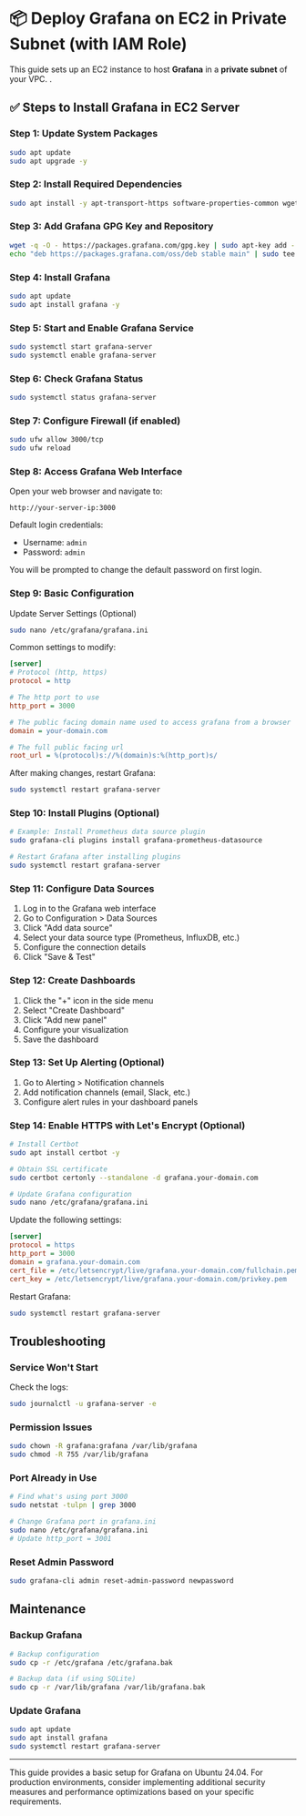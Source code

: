 # 📦 Deploy Grafana on EC2 in Private Subnet (with IAM Role) 

This guide sets up an EC2 instance to host **Grafana** in a **private subnet** of your VPC. .

## ✅ Steps to Install Grafana in EC2 Server

### Step 1: Update System Packages

```bash
sudo apt update
sudo apt upgrade -y
```

### Step 2: Install Required Dependencies

```bash
sudo apt install -y apt-transport-https software-properties-common wget
```

### Step 3: Add Grafana GPG Key and Repository

```bash
wget -q -O - https://packages.grafana.com/gpg.key | sudo apt-key add -
echo "deb https://packages.grafana.com/oss/deb stable main" | sudo tee -a /etc/apt/sources.list.d/grafana.list
```

### Step 4: Install Grafana

```bash
sudo apt update
sudo apt install grafana -y
```

### Step 5: Start and Enable Grafana Service

```bash
sudo systemctl start grafana-server
sudo systemctl enable grafana-server
```

### Step 6: Check Grafana Status

```bash
sudo systemctl status grafana-server
```

### Step 7: Configure Firewall (if enabled)

```bash
sudo ufw allow 3000/tcp
sudo ufw reload
```

### Step 8: Access Grafana Web Interface

Open your web browser and navigate to:

```
http://your-server-ip:3000
```

Default login credentials:
- Username: `admin`
- Password: `admin`

You will be prompted to change the default password on first login.

### Step 9: Basic Configuration

Update Server Settings (Optional)

```bash
sudo nano /etc/grafana/grafana.ini
```

Common settings to modify:
```ini
[server]
# Protocol (http, https)
protocol = http

# The http port to use
http_port = 3000

# The public facing domain name used to access grafana from a browser
domain = your-domain.com

# The full public facing url
root_url = %(protocol)s://%(domain)s:%(http_port)s/
```

After making changes, restart Grafana:

```bash
sudo systemctl restart grafana-server
```

### Step 10: Install Plugins (Optional)

```bash
# Example: Install Prometheus data source plugin
sudo grafana-cli plugins install grafana-prometheus-datasource

# Restart Grafana after installing plugins
sudo systemctl restart grafana-server
```

### Step 11: Configure Data Sources

1. Log in to the Grafana web interface
2. Go to Configuration > Data Sources
3. Click "Add data source"
4. Select your data source type (Prometheus, InfluxDB, etc.)
5. Configure the connection details
6. Click "Save & Test"

### Step 12: Create Dashboards

1. Click the "+" icon in the side menu
2. Select "Create Dashboard"
3. Click "Add new panel"
4. Configure your visualization
5. Save the dashboard

### Step 13: Set Up Alerting (Optional)

1. Go to Alerting > Notification channels
2. Add notification channels (email, Slack, etc.)
3. Configure alert rules in your dashboard panels

### Step 14: Enable HTTPS with Let's Encrypt (Optional)

```bash
# Install Certbot
sudo apt install certbot -y

# Obtain SSL certificate
sudo certbot certonly --standalone -d grafana.your-domain.com

# Update Grafana configuration
sudo nano /etc/grafana/grafana.ini
```

Update the following settings:
```ini
[server]
protocol = https
http_port = 3000
domain = grafana.your-domain.com
cert_file = /etc/letsencrypt/live/grafana.your-domain.com/fullchain.pem
cert_key = /etc/letsencrypt/live/grafana.your-domain.com/privkey.pem
```

Restart Grafana:
```bash
sudo systemctl restart grafana-server
```

## Troubleshooting

### Service Won't Start

Check the logs:
```bash
sudo journalctl -u grafana-server -e
```

### Permission Issues

```bash
sudo chown -R grafana:grafana /var/lib/grafana
sudo chmod -R 755 /var/lib/grafana
```

### Port Already in Use

```bash
# Find what's using port 3000
sudo netstat -tulpn | grep 3000

# Change Grafana port in grafana.ini
sudo nano /etc/grafana/grafana.ini
# Update http_port = 3001
```

### Reset Admin Password

```bash
sudo grafana-cli admin reset-admin-password newpassword
```

## Maintenance

### Backup Grafana

```bash
# Backup configuration
sudo cp -r /etc/grafana /etc/grafana.bak

# Backup data (if using SQLite)
sudo cp -r /var/lib/grafana /var/lib/grafana.bak
```

### Update Grafana

```bash
sudo apt update
sudo apt install grafana
sudo systemctl restart grafana-server
```

---

This guide provides a basic setup for Grafana on Ubuntu 24.04. For production environments, consider implementing additional security measures and performance optimizations based on your specific requirements.
